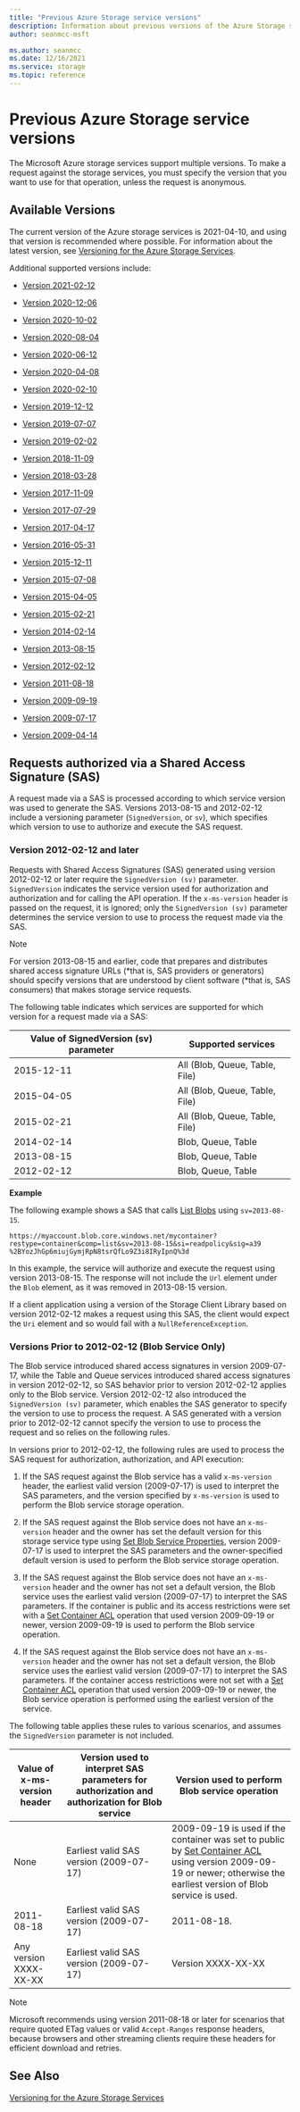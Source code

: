 ```yaml
---
title: "Previous Azure Storage service versions"
description: Information about previous versions of the Azure Storage service.
author: seanmcc-msft

ms.author: seanmcc
ms.date: 12/16/2021
ms.service: storage
ms.topic: reference
---
```


# Previous Azure Storage service versions
The Microsoft Azure storage services support multiple versions. To make a request against the storage services, you must specify the version that you want to use for that operation, unless the request is anonymous.  
  
## Available Versions  
The current version of the Azure storage services is 2021-04-10, and using that version is recommended where possible. For information about the latest version, see [Versioning for the Azure Storage Services](Versioning-for-the-Azure-Storage-Services.md).
  
 Additional supported versions include:

-   [Version 2021-02-12](version-2021-02-12.md)

-   [Version 2020-12-06](version-2020-12-06.md)

-   [Version 2020-10-02](version-2020-10-02.md)

-   [Version 2020-08-04](version-2020-08-04.md)

-   [Version 2020-06-12](version-2020-06-12.md)

-   [Version 2020-04-08](version-2020-04-08.md)

-   [Version 2020-02-10](version-2020-02-10.md)

-   [Version 2019-12-12](version-2019-12-12.md)

-   [Version 2019-07-07](version-2019-07-07.md)

-   [Version 2019-02-02](version-2019-02-02.md)

-   [Version 2018-11-09](version-2018-11-09.md)

-   [Version 2018-03-28](version-2018-03-28.md)

-   [Version 2017-11-09](version-2017-11-09.md) 

-   [Version 2017-07-29](version-2017-07-29.md) 

-   [Version 2017-04-17](Version-2017-04-17.md) 

-   [Version 2016-05-31](version-2016-05-31.md) 

-   [Version 2015-12-11](Version-2015-12-11.md) 

-   [Version 2015-07-08](Version-2015-07-08.md)  
  
-   [Version 2015-04-05](Version-2015-04-05.md)  
  
-   [Version 2015-02-21](Version-2015-02-21.md)  
  
-   [Version 2014-02-14](Version-2014-02-14.md)  
  
-   [Version 2013-08-15](Version-2013-08-15.md)  
  
-   [Version 2012-02-12](Version-2012-02-12.md)  
  
-   [Version 2011-08-18](Version-2011-08-18.md)  
  
-   [Version 2009-09-19](Version-2009-09-19.md)  
  
-   [Version 2009-07-17](Version-2009-07-17.md)  
  
-   [Version 2009-04-14](Version-2009-04-14.md)  
  
## Requests authorized via a Shared Access Signature (SAS)  
 A request made via a SAS is processed according to which service version was used to generate the SAS. Versions 2013-08-15 and 2012-02-12 include a versioning parameter (`SignedVersion`, or `sv`), which specifies which version to use to authorize and execute the SAS request.  
  
### Version 2012-02-12 and later  
 Requests with Shared Access Signatures (SAS) generated using version 2012-02-12 or later require the `SignedVersion (sv)` parameter. `SignedVersion` indicates the service version used for authorization and authorization and for calling the API operation. If the `x-ms-version` header is passed on the request, it is ignored; only the `SignedVersion (sv)` parameter determines the service version to use to process the request made via the SAS.  
  
> [!NOTE]
>  For version 2013-08-15 and earlier, code that prepares and distributes shared access signature URLs (*that is, SAS providers or generators) should specify versions that are understood by client software (*that is, SAS consumers) that makes storage service requests.  
  
 The following table indicates which services are supported for which version for a request made via a SAS:  
  
|Value of SignedVersion (sv) parameter|Supported services|  
|---------------------------------------------|------------------------|  
|2015-12-11|All (Blob, Queue, Table, File)|  
|2015-04-05|All (Blob, Queue, Table, File)|  
|2015-02-21|All (Blob, Queue, Table, File)|  
|2014-02-14|Blob, Queue, Table|  
|2013-08-15|Blob, Queue, Table|  
|2012-02-12|Blob, Queue, Table|  
  
 **Example**  
  
 The following example shows a SAS that calls [List Blobs](List-Blobs.md) using `sv=2013-08-15`.  
  
 `https://myaccount.blob.core.windows.net/mycontainer?restype=container&comp=list&sv=2013-08-15&si=readpolicy&sig=a39 %2BYozJhGp6miujGymjRpN8tsrQfLo9Z3i8IRyIpnQ%3d`  
  
 In this example, the service will authorize and execute the request using version 2013-08-15. The response will not include the `Url` element under the `Blob` element, as it was removed in 2013-08-15 version.  
  
 If a client application using a version of the Storage Client Library based on version 2012-02-12 makes a request using this SAS, the client would expect the `Uri` element and so would fail with a `NullReferenceException`.  
  
### Versions Prior to 2012-02-12 (Blob Service Only)  
 The Blob service introduced shared access signatures in version 2009-07-17, while the Table and Queue services introduced shared access signatures in version 2012-02-12, so SAS behavior prior to version 2012-02-12 applies only to the Blob service. Version 2012-02-12 also introduced the `SignedVersion (sv)` parameter, which enables the SAS generator to specify the version to use to process the request. A SAS generated with a version prior to 2012-02-12 cannot specify the version to use to process the request and so relies on the following rules.  
  
 In versions prior to 2012-02-12, the following rules are used to process the SAS request for authorization, authorization, and API execution:  
  
1.  If the SAS request against the Blob service has a valid `x-ms-version` header, the earliest valid version (2009-07-17) is used to interpret the SAS parameters, and the version specified by `x-ms-version` is used to perform the Blob service storage operation.  
  
2.  If the SAS request against the Blob service does not have an `x-ms-version` header and the owner has set the default version for this storage service type using [Set Blob Service Properties](Set-Blob-Service-Properties.md), version 2009-07-17 is used to interpret the SAS parameters and the owner-specified default version is used to perform the Blob service storage operation.  
  
3.  If the SAS request against the Blob service does not have an `x-ms-version` header and the owner has not set a default version, the Blob service uses the earliest valid version (2009-07-17) to interpret the SAS parameters. If the container is public and its access restrictions were set with a [Set Container ACL](Set-Container-ACL.md) operation that used version 2009-09-19 or newer, version 2009-09-19 is used to perform the Blob service operation.  
  
4.  If the SAS request against the Blob service does not have an `x-ms-version` header and the owner has not set a default version, the Blob service uses the earliest valid version (2009-07-17) to interpret the SAS parameters. If the container access restrictions were not set with a [Set Container ACL](Set-Container-ACL.md) operation that used version 2009-09-19 or newer, the Blob service operation is performed using the earliest version of the service.  
  
 The following table applies these rules to various scenarios, and assumes the `SignedVersion` parameter is not included.  

|Value of x-ms-version header|Version used to interpret SAS parameters for authorization and authorization for Blob service|Version used to perform Blob service operation|
|-|-|-|
|None|Earliest valid SAS version (2009-07-17)|2009-09-19 is used if the container was set to public by [Set Container ACL](Set-Container-ACL.md) using version 2009-09-19 or newer; otherwise the earliest version of Blob service is used.|  
|2011-08-18|Earliest valid SAS version (2009-07-17)|2011-08-18.|  
|Any version XXXX-XX-XX|Earliest valid SAS version (2009-07-17)|Version XXXX-XX-XX|  
  
> [!NOTE]
> Microsoft recommends using version 2011-08-18 or later for scenarios that require quoted ETag values or valid `Accept-Ranges` response headers, because browsers and other streaming clients require these headers for efficient download and retries.  
  
## See Also  
 [Versioning for the Azure Storage Services](Versioning-for-the-Azure-Storage-Services.md)
